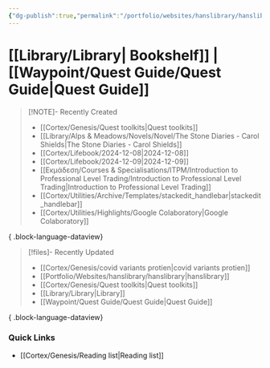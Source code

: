 ```yaml
---
{"dg-publish":true,"permalink":"/portfolio/websites/hanslibrary/hanslibrary/","contentClasses":"portals.css","tags":["gardenEntry"]}
---
```



# [[Library/Library\| Bookshelf]]  |  [[Waypoint/Quest Guide/Quest Guide\|Quest Guide]]


> [!NOTE]- Recently Created
>  - [[Cortex/Genesis/Quest toolkits\|Quest toolkits]]
> - [[Library/Alps & Meadows/Novels/Novel/The Stone Diaries - Carol Shields\|The Stone Diaries - Carol Shields]]
> - [[Cortex/Lifebook/2024-12-08\|2024-12-08]]
> - [[Cortex/Lifebook/2024-12-09\|2024-12-09]]
> - [[Eκμάδεση/Courses & Specialisations/ITPM/Introduction to Professional Level Trading/Introduction to Professional Level Trading\|Introduction to Professional Level Trading]]
> - [[Cortex/Utilities/Archive/Templates/stackedit_handlebar\|stackedit_handlebar]]
> - [[Cortex/Utilities/Highlights/Google Colaboratory\|Google Colaboratory]]
> 
{ .block-language-dataview}

> [!files]- Recently Updated
> 
>  - [[Cortex/Genesis/covid variants protien\|covid variants protien]]
> - [[Portfolio/Websites/hanslibrary/hanslibrary\|hanslibrary]]
> - [[Cortex/Genesis/Quest toolkits\|Quest toolkits]]
> - [[Library/Library\|Library]]
> - [[Waypoint/Quest Guide/Quest Guide\|Quest Guide]]
> 
{ .block-language-dataview}


### Quick Links 
- [[Cortex/Genesis/Reading list\|Reading list]]

